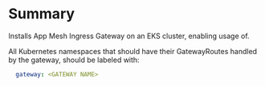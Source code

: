 # Summary

Installs App Mesh Ingress Gateway on an EKS cluster, enabling usage of. 

All Kubernetes namespaces that should have their GatewayRoutes handled by the gateway, should be labeled with:
```yaml
  gateway: <GATEWAY NAME>
```

